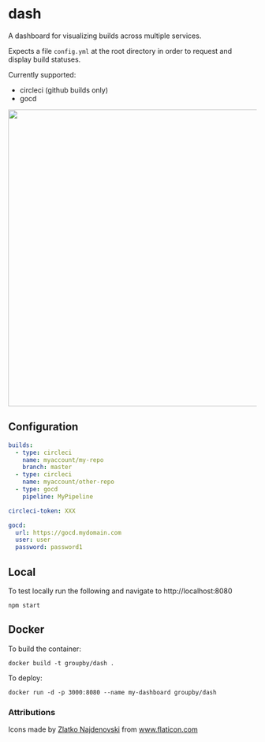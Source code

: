 # dash
A dashboard for visualizing builds across multiple services.

Expects a file `config.yml` at the root directory in order to request
and display build statuses.

Currently supported:
- circleci (github builds only)
- gocd

<img src="https://cloud.githubusercontent.com/assets/3784470/18476055/9d093ad6-7996-11e6-8417-dde80ae1ef45.png" width=600>

## Configuration

```yaml
builds:
  - type: circleci
    name: myaccount/my-repo
    branch: master
  - type: circleci
    name: myaccount/other-repo
  - type: gocd
    pipeline: MyPipeline

circleci-token: XXX

gocd:
  url: https://gocd.mydomain.com
  user: user
  password: password1
```

## Local

To test locally run the following and navigate to http://localhost:8080

`npm start`

## Docker

To build the container:

`docker build -t groupby/dash .`

To deploy:

`docker run -d -p 3000:8080 --name my-dashboard groupby/dash`

### Attributions

Icons made by [Zlatko Najdenovski](http://www.flaticon.com/authors/zlatko-najdenovski) from www.flaticon.com
